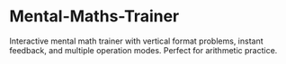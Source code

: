 # Mental-Maths-Trainer
Interactive mental math trainer with vertical format problems, instant feedback, and multiple operation modes. Perfect for arithmetic practice.
